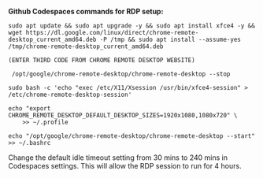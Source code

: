 
**Github Codespaces commands for RDP setup:**  

```
sudo apt update && sudo apt upgrade -y && sudo apt install xfce4 -y && wget https://dl.google.com/linux/direct/chrome-remote-desktop_current_amd64.deb -P /tmp && sudo apt install --assume-yes /tmp/chrome-remote-desktop_current_amd64.deb
  
(ENTER THIRD CODE FROM CHROME REMOTE DESKTOP WEBSITE)

 /opt/google/chrome-remote-desktop/chrome-remote-desktop --stop
    
sudo bash -c 'echo "exec /etc/X11/Xsession /usr/bin/xfce4-session" > /etc/chrome-remote-desktop-session'

echo "export CHROME_REMOTE_DESKTOP_DEFAULT_DESKTOP_SIZES=1920x1080,1080x720" \
    >> ~/.profile
    
echo "/opt/google/chrome-remote-desktop/chrome-remote-desktop --start" >> ~/.bashrc
```

Change the default idle timeout setting from 30 mins to 240 mins in Codespaces settings. This will allow the RDP session to run for 4 hours. 

